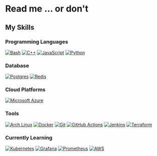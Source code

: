 # Read me ... or don't

## My Skills

### Programming Languages

[![Bash](https://img.shields.io/badge/Bash-4EAA25?logo=gnubash&logoColor=fff)](#)
[![C++](https://img.shields.io/badge/C++-%2300599C.svg?logo=c%2B%2B&logoColor=white)](#)
[![JavaScript](https://img.shields.io/badge/JavaScript-F7DF1E?logo=javascript&logoColor=000)](#)
[![Python](https://img.shields.io/badge/Python-3776AB?logo=python&logoColor=fff)](#)

### Database

[![Postgres](https://img.shields.io/badge/Postgres-%23316192.svg?logo=postgresql&logoColor=white)](#)
[![Redis](https://img.shields.io/badge/Redis-%23DD0031.svg?logo=redis&logoColor=white)](#)

### Cloud Platforms

[![Microsoft Azure](https://custom-icon-badges.demolab.com/badge/Microsoft%20Azure-0089D6?logo=msazure&logoColor=white)](#)

### Tools

[![Arch Linux](https://img.shields.io/badge/Arch%20Linux-1793D1?logo=arch-linux&logoColor=fff)](#)
[![Docker](https://img.shields.io/badge/Docker-2496ED?logo=docker&logoColor=fff)](#)
[![Git](https://img.shields.io/badge/Git-F05032?logo=git&logoColor=fff)](#)
[![GitHub Actions](https://img.shields.io/badge/GitHub_Actions-2088FF?logo=github-actions&logoColor=white)](#)
[![Jenkins](https://img.shields.io/badge/Jenkins-D24939?logo=jenkins&logoColor=white)](#)
[![Terraform](https://img.shields.io/badge/Terraform-623CE4?logo=terraform&logoColor=fff)](#)

### Currently Learning

[![Kubernetes](https://img.shields.io/badge/Kubernetes-326CE5?logo=kubernetes&logoColor=fff)](#)
[![Grafana](https://img.shields.io/badge/Grafana-F46800?logo=grafana&logoColor=fff)](#)
[![Prometheus](https://img.shields.io/badge/Prometheus-E6522C?logo=prometheus&logoColor=fff)](#)
[![AWS](https://img.shields.io/badge/AWS-%23FF9900.svg?logo=amazon-web-services&logoColor=white)](#)
